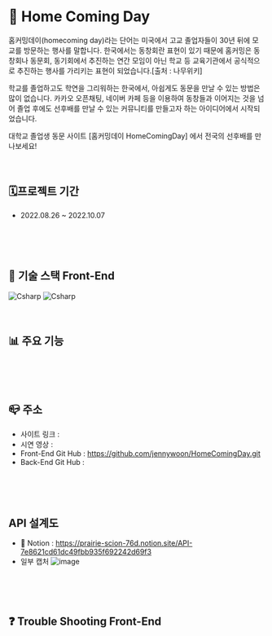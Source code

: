 # 🏫 Home Coming Day

홈커밍데이(homecoming day)라는 단어는 미국에서 고교 졸업자들이 30년 뒤에 모교를 방문하는 행사를 말합니다. 한국에서는 동창회란 표현이 있기 때문에 홈커밍은 동창회나 동문회, 동기회에서 추진하는 연간 모임이 아닌 학교 등 교육기관에서 공식적으로 추진하는 행사를 가리키는 표현이 되었습니다.[출처 : 나무위키]

학교를 졸업하고도 학연을 그리워하는 한국에서, 아쉽게도 동문을 만날 수 있는 방법은 많이 없습니다. 카카오 오픈채팅, 네이버 카페 등을 이용하여 동창들과 이어지는 것을 넘어 졸업 후에도 선후배를 만날 수 있는 커뮤니티를 만들고자 하는 아이디어에서 시작되었습니다.

대학교 졸업생 동문 사이트 [홈커밍데이 HomeComingDay] 에서 전국의 선후배를 만나보세요!
<br/>
<br/>
<br/>

## 🗓프로젝트 기간

- 2022.08.26 ~ 2022.10.07
<br/>
<br/>
<br/>

## 🔔 기술 스택 Front-End 

<img alt="Csharp" src ="https://img.shields.io/badge/JavaScript-F7DF1E.svg?&style=for-the-badge&logo=JavaScript&logoColor=whtie"/>   <img alt="Csharp" src ="https://img.shields.io/badge/React-61DAFB.svg?&style=for-the-badge&logo=React&logoColor=white"/>
<br/>
<br/>
<br/>

## 📊 주요 기능

<br/>
<br/>
<br/>


## 📪 주소

- 사이트 링크 : 
- 시연 영상 : 
- Front-End Git Hub : https://github.com/jennywoon/HomeComingDay.git
- Back-End Git Hub : 
<br/>
<br/>
<br/>

## API 설계도

- 📑 Notion : https://prairie-scion-76d.notion.site/API-7e8621cd61dc49fbb935f692242d69f3
- 일부 캡처
![image](https://user-images.githubusercontent.com/109018926/187039932-52f91535-68e1-4493-9bef-5910aa04158b.png)
<br/>
<br/>
<br/>

## ❓ Trouble Shooting Front-End
